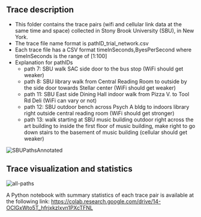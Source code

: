 ## Trace description

* This folder contains the trace pairs (wifi and cellular link data at the same time and space) collected in Stony Brook University (SBU), in New York. 
* The trace file name format is pathID_trial_network.csv
* Each trace file has a CSV format timeInSeconds,ByesPerSecond where timeInSeconds is the range of [1:100]
* Explanation for pathIDs
  * path 7: SBU walk SAC side door to the bus stop (WiFi should get weaker)
  * path 8: SBU library walk from Central Reading Room to outside by the side door towards Stellar center (WiFi should get weaker)
  * path 11: SBU East side Dining Hall indoor walk from Pizza V. to Tool Rd Deli (WiFi can vary or not)
  * path 12: SBU outdoor bench across Psych A bldg to indoors library right outside central reading room (WiFi should get stronger)
  * path 13: walk starting at SBU music building outdoor right across the art building to inside the first floor of music building, make right to go down stairs to the basement of music building (cellular should get weaker)

![SBUPathsAnnotated](https://user-images.githubusercontent.com/2316553/211053414-047d7cc5-26df-4487-837f-bc40b30e6904.png)

## Trace visualization and statistics
![all-paths](https://user-images.githubusercontent.com/36745106/221439427-4bbd00de-e09c-42c4-99bf-fb40ec124bf5.png)


A Python notebook with summary statistics of each trace pair is available at the following link: https://colab.research.google.com/drive/14-OClGxWto5T_hfrjxkzlxvn1PXcTFNL
